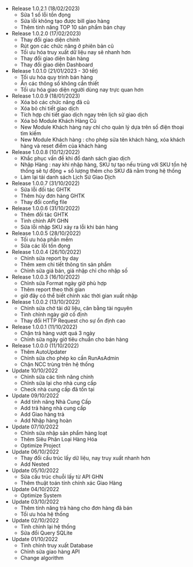 + Release 1.0.2.1 (18/02/2023)
  - Sửa 1 số lỗi tồn đọng
  - Sửa lỗi không tạo được bill giao hàng
  - Thêm tính năng TOP 10 sản phẩm bán chạy
+ Release 1.0.2.0 (17/02/2023)
  - Thay đổi giao diện chính
  - Rút gọn các chức năng ở phiên bản cũ
  - Tối ưu hóa truy xuất dữ liệu nay sẽ nhanh hơn
  - Thay đổi giao diện bán hàng
  - Thay đổi giao diện Dashboard
+ Release 1.0.1.0 (21/01/2023 - 30 tết)
  - Tối ưu hóa quy trình bán hàng
  - Ẩn các thông số không cần thiết
  - Tối ưu hóa giao diện người dùng nay trực quan hơn
+ Release 1.0.0.9 (18/01/2023)
  - Xóa bỏ các chức năng đã cũ
  - Xóa bỏ chi tiết giao dịch
  - Tích hợp chi tiết giao dịch ngay trên lịch sử giao dịch
  - Xóa bỏ Module Khách Hàng Cũ
  - New Module Khách hàng nay chỉ cho quản lý dựa trên số điện thoại tìm kiếm
  - New Module Khách hàng : cho phép sửa tên khách hàng, xóa khách hàng và reset điểm của khách hàng
+ Release 1.0.0.8 (10/12/2022)
  - Khắc phục vấn đề khi đổ danh sách giao dịch
  - Nhập Hàng : nay khi nhập hàng, SKU tự tạo nếu trùng với SKU tồn hệ thống sẽ tự động + số lượng thêm cho SKU đã nằm trong hệ thống
  - Làm lại tải danh sách Lịch Sử Giao Dịch
+ Release 1.0.0.7 (31/10/2022)
  - Sửa lỗi đối tác GHTK
  - Thêm hủy đơn hàng GHTK
  - Thay đổi config file
+ Release 1.0.0.6 (31/10/2022)
  - Thêm đối tác GHTK
  - Tinh chỉnh API GHN
  - Sửa lỗi nhập SKU xảy ra lỗi khi bán hàng
+ Release 1.0.0.5 (28/10/2022)
  - Tối ưu hóa phần mềm
  - Sửa các lỗi tồn đọng
+ Release 1.0.0.4 (26/10/2022)
  - Chỉnh sửa report by day
  - Thêm xem chi tiết thông tin sản phẩm
  - Chỉnh sửa giá bán, giá nhập chỉ cho nhập số
+ Release 1.0.0.3 (16/10/2022)
  - Chỉnh sửa Format ngày giờ phù hợp
  - Thêm report theo thời gian
  - giờ đây có thể biết chính xác thời gian xuất nhập
+ Release 1.0.0.2 (13/10/2022)
  - Chỉnh sửa chờ tải dữ liệu, cân bằng tài nguyên
  - Tinh chỉnh ngày giờ cố định
  - Thay đổi HTTP Request cho sự ổn định cao
+ Release 1.0.0.1 (11/10/2022)
  - Chặn trả hàng vượt quá 3 ngày
  - Chỉnh sửa ngày giờ tiêu chuẩn cho bán hàng
+ Release 1.0.0.0 (11/10/2022)
  - Thêm AutoUpdater
  - Chỉnh sửa cho phép ko cần RunAsAdmin
  - Chặn NCC trùng trên hệ thống
+ Update 10/10/2022
  - Chỉnh sửa các tính năng chính
  - Chỉnh sửa lại cho nhà cung cấp
  - Check nhà cung cấp đã tồn tại
+ Update 09/10/2022
  - Add tính năng Nhà Cung Cấp
  - Add trả hàng nhà cung cấp
  - Add Giao hàng trả
  - Add Nhập hàng hoàn
+ Update 07/10/2022
  - Chỉnh sửa nhập sản phẩm hàng loạt
  - Thêm Siêu Phân Loại Hàng Hóa
  - Optimize Project
+ Update 06/10/2022
  - Thay đổi cấu trúc lấy dữ liệu, nay truy xuất nhanh hơn
  - Add Nested
+ Update 05/10/2022
  - Sửa cấu trúc chuỗi lấy từ API GHN
  - Thêm thuật toán tính chính xác Giao Hàng
+ Update 04/10/2022
  - Optimize System
+ Update 03/10/2022
  - Thêm tính năng trả hàng cho đơn hàng đã bán
  - Tối ưu hóa hệ thống
+ Update 02/10/2022
  - Tinh chỉnh lại hệ thống
  - Sửa đổi Query SQLite
+ Update 01/10/2022
  - Tinh chỉnh truy xuất Database
  - Chỉnh sửa giao hàng API
  - Change algorithm

